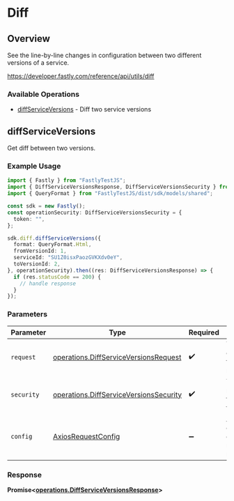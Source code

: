 # Diff

## Overview

See the line-by-line changes in configuration between two different versions of a service.

<https://developer.fastly.com/reference/api/utils/diff>
### Available Operations

* [diffServiceVersions](#diffserviceversions) - Diff two service versions

## diffServiceVersions

Get diff between two versions.

### Example Usage

```typescript
import { Fastly } from "FastlyTestJS";
import { DiffServiceVersionsResponse, DiffServiceVersionsSecurity } from "FastlyTestJS/dist/sdk/models/operations";
import { QueryFormat } from "FastlyTestJS/dist/sdk/models/shared";

const sdk = new Fastly();
const operationSecurity: DiffServiceVersionsSecurity = {
  token: "",
};

sdk.diff.diffServiceVersions({
  format: QueryFormat.Html,
  fromVersionId: 1,
  serviceId: "SU1Z0isxPaozGVKXdv0eY",
  toVersionId: 2,
}, operationSecurity).then((res: DiffServiceVersionsResponse) => {
  if (res.statusCode == 200) {
    // handle response
  }
});
```

### Parameters

| Parameter                                                                                        | Type                                                                                             | Required                                                                                         | Description                                                                                      |
| ------------------------------------------------------------------------------------------------ | ------------------------------------------------------------------------------------------------ | ------------------------------------------------------------------------------------------------ | ------------------------------------------------------------------------------------------------ |
| `request`                                                                                        | [operations.DiffServiceVersionsRequest](../../models/operations/diffserviceversionsrequest.md)   | :heavy_check_mark:                                                                               | The request object to use for the request.                                                       |
| `security`                                                                                       | [operations.DiffServiceVersionsSecurity](../../models/operations/diffserviceversionssecurity.md) | :heavy_check_mark:                                                                               | The security requirements to use for the request.                                                |
| `config`                                                                                         | [AxiosRequestConfig](https://axios-http.com/docs/req_config)                                     | :heavy_minus_sign:                                                                               | Available config options for making requests.                                                    |


### Response

**Promise<[operations.DiffServiceVersionsResponse](../../models/operations/diffserviceversionsresponse.md)>**

